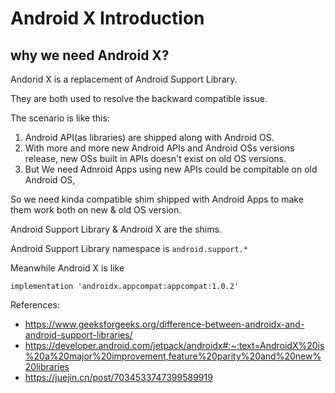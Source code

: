 # Android X Introduction 


## why we need Android X?

Andorid X is a replacement of Android Support Library.

They are both used to resolve the backward compatible issue.

The scenario is like this:

1. Android API(as libraries) are shipped along with Android OS.
2. With more and more new Android APIs and Android OSs versions release, 
new OSs built in APIs doesn't exist on old OS versions.
3. But We need Adnroid Apps using new APIs could be compitable on old Android OS, 

So we need kinda compatible shim shipped with Android Apps to make them work 
both on new & old OS version.

Android Support Library & Android X are the shims. 

Android Support Library namespace is `android.support.*`

Meanwhile Android X is like
```
implementation 'androidx.appcompat:appcompat:1.0.2'
```


References:
- https://www.geeksforgeeks.org/difference-between-androidx-and-android-support-libraries/
- https://developer.android.com/jetpack/androidx#:~:text=AndroidX%20is%20a%20major%20improvement,feature%20parity%20and%20new%20libraries
- https://juejin.cn/post/7034533747399589919